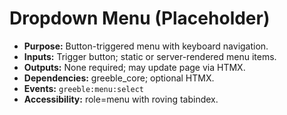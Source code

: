 # Dropdown Menu (Placeholder)
- **Purpose:** Button-triggered menu with keyboard navigation.
- **Inputs:** Trigger button; static or server-rendered menu items.
- **Outputs:** None required; may update page via HTMX.
- **Dependencies:** greeble_core; optional HTMX.
- **Events:** `greeble:menu:select`
- **Accessibility:** role=menu with roving tabindex.
